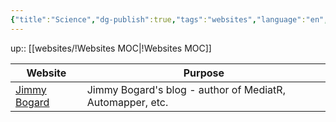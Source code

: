 ```yaml
---
{"title":"Science","dg-publish":true,"tags":"websites","language":"en","permalink":"/websites/science/","dgPassFrontmatter":true}
---
```


up:: [[websites/!Websites MOC\|!Websites MOC]]

| Website                                  | Purpose                                                   |
| ---------------------------------------- | --------------------------------------------------------- |
| [Jimmy Bogard](https://jimmybogard.com/) | Jimmy Bogard's blog - author of MediatR, Automapper, etc. |
